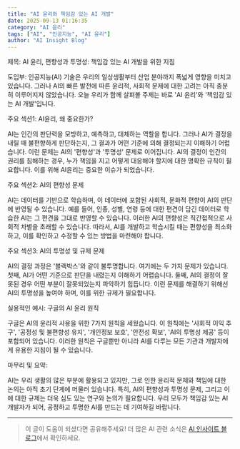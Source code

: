 ```yaml
---
title: "AI 윤리와 책임감 있는 AI 개발"
date: 2025-09-13 01:16:35
category: "AI 윤리"
tags: ["AI", "인공지능", "AI 윤리"]
author: "AI Insight Blog"
---
```


제목: AI 윤리, 편향성과 투명성: 책임감 있는 AI 개발을 위한 지침

도입부:
인공지능(AI) 기술은 우리의 일상생활부터 산업 분야까지 폭넓게 영향을 미치고 있습니다. 그러나 AI의 빠른 발전에 따른 윤리적, 사회적 문제에 대한 고려는 아직 충분히 이루어지지 않았습니다. 오늘 우리가 함께 살펴볼 주제는 바로 'AI 윤리'와 '책임감 있는 AI 개발'입니다. 

주요 섹션1: AI윤리, 왜 중요한가?

AI는 인간의 판단력을 모방하고, 예측하고, 대체하는 역할을 합니다. 그러나 AI가 결정을 내릴 때 불편향하게 판단하는지, 그 결과가 어떤 기준에 의해 결정되는지 이해하기 어렵습니다. 이런 문제는 AI의 '편향성'과 '투명성' 문제로 이어집니다. AI의 결정이 인간의 권리를 침해하는 경우, 누가 책임을 지고 어떻게 대응해야 할지에 대한 명확한 규칙이 필요합니다. 이를 위해 AI윤리는 중요한 이슈가 되었습니다.

주요 섹션2: AI의 편향성 문제

AI는 데이터를 기반으로 학습하며, 이 데이터에 포함된 사회적, 문화적 편향이 AI의 판단에 반영될 수 있습니다. 예를 들어, 인종, 성별, 연령 등에 대한 편견이 담긴 데이터로 학습한 AI는 그 편견을 그대로 반영할 수 있습니다. 이러한 AI의 편향성은 직간접적으로 사회적 차별을 초래할 수 있습니다. 따라서, AI를 개발하고 학습시킬 때는 편향성을 최소화하고, 이를 확인하고 수정할 수 있는 방법을 마련해야 합니다.

주요 섹션3: AI의 투명성 및 규제 문제

AI의 결정 과정은 '블랙박스'와 같이 불투명합니다. 여기에는 두 가지 문제가 있습니다. 첫째, AI가 어떤 기준으로 판단을 내렸는지 이해하기 어렵습니다. 둘째, AI의 결정이 잘못된 경우 어떤 부분이 잘못되었는지 파악하기 힘듭니다. 이런 문제를 해결하기 위해선 AI의 투명성을 높여야 하며, 이를 위한 규제가 필요합니다.

실용적인 예시: 구글의 AI 윤리 원칙

구글은 AI의 윤리적 사용을 위한 7가지 원칙을 세웠습니다. 이 원칙에는 '사회적 이익 추구', '공정성 및 불편향성 유지', '개인정보 보호', '안전성 확보', 'AI의 투명성 제공' 등이 포함되어 있습니다. 이러한 원칙은 구글뿐만 아니라 AI를 다루는 모든 기관과 개발자에게 유용한 지침이 될 수 있습니다.

마무리 및 요약:

AI는 우리 생활의 많은 부분에 활용되고 있지만, 그로 인한 윤리적 문제와 책임에 대한 논의는 아직 초기 단계에 머물러 있습니다. 특히, AI의 편향성과 투명성 문제, 그리고 이에 대한 규제는 더욱 심도 있는 연구와 논의가 필요합니다. 우리 모두가 책임감 있는 AI 개발자가 되어, 공정하고 투명한 AI를 만드는 데 기여하길 바랍니다.

---

> 이 글이 도움이 되셨다면 공유해주세요! 
> 더 많은 AI 관련 소식은 [AI 인사이트 블로그](https://tonyhwang1004.github.io/ai-insight-blog)에서 확인하세요.
